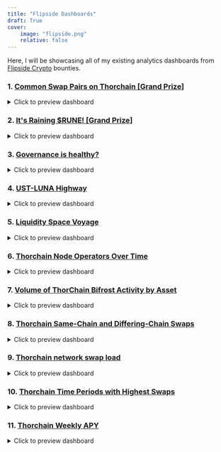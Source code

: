 ```yaml
---
title: "Flipside Dashboards"
draft: True
cover:
    image: "flipside.png"
    relative: false
---
```


Here, I will be showcasing all of my existing analytics dashboards from [Flipside Crypto](https://flipsidecrypto.xyz/) bounties.

### 1. [Common Swap Pairs on Thorchain [**Grand Prize**]](https://app.flipsidecrypto.com/dashboard/common-swap-pairs-on-thorchain-TAqkv6)
<details>
	<summary>Click to preview dashboard</summary>
	<iframe src="https://app.flipsidecrypto.com/dashboard/common-swap-pairs-on-thorchain-TAqkv6" width="800" height="300" frameBorder="0">Your browser does not load iframe</iframe>
</details>

### 2. [It's Raining $RUNE! [**Grand Prize**]](https://app.flipsidecrypto.com/dashboard/its-raining-rune-5nOo6-)
<details>
	<summary>Click to preview dashboard</summary>
	<iframe src="https://app.flipsidecrypto.com/dashboard/its-raining-rune-5nOo6-" width="800" height="300" frameBorder="0">Your browser does not load iframe</iframe>
</details>

### 3. [Governance is healthy?](https://app.flipsidecrypto.com/dashboard/governance-is-healthy-Lz4gg3)
<details>
	<summary>Click to preview dashboard</summary>
	<iframe src="https://app.flipsidecrypto.com/dashboard/governance-is-healthy-Lz4gg3" width="800" height="300" frameBorder="0">Your browser does not load iframe</iframe>
</details>

### 4. [UST-LUNA Highway](https://app.flipsidecrypto.com/dashboard/ust-luna-highway-bzMI-M)
<details>
	<summary>Click to preview dashboard</summary>
	<iframe src="https://app.flipsidecrypto.com/dashboard/ust-luna-highway-bzMI-M" width="800" height="300" frameBorder="0">Your browser does not load iframe</iframe>
</details>

### 5. [Liquidity Space Voyage](https://app.flipsidecrypto.com/velocity/dashboard/liquidity-space-voyage-enLT7O)
<details>
	<summary>Click to preview dashboard</summary>
	<iframe src="https://app.flipsidecrypto.com/velocity/dashboard/liquidity-space-voyage-enLT7O" width="800" height="300" frameBorder="0">Your browser does not load iframe</iframe>
</details>

### 6. [Thorchain Node Operators Over Time](https://app.flipsidecrypto.com/velocity/dashboard/thorchain-node-operators-over-time-mWKGJZ)
<details>
	<summary>Click to preview dashboard</summary>
	<iframe src="https://app.flipsidecrypto.com/velocity/dashboard/thorchain-node-operators-over-time-mWKGJZ" width="800" height="300" frameBorder="0">Your browser does not load iframe</iframe>
</details>

### 7. [Volume of ThorChain Bifrost Activity by Asset](https://app.flipsidecrypto.com/velocity/dashboard/volume-of-thor-chain-bifrost-activity-by-asset-bshtha)
<details>
	<summary>Click to preview dashboard</summary>
	<iframe src="https://app.flipsidecrypto.com/velocity/dashboard/volume-of-thor-chain-bifrost-activity-by-asset-bshtha" width="800" height="300" frameBorder="0">Your browser does not load iframe</iframe>
</details>

### 8. [Thorchain Same-Chain and Differing-Chain Swaps](https://app.flipsidecrypto.com/velocity/dashboard/thorchain-same-chain-and-differing-chain-swaps-mu0a3Q)
<details>
	<summary>Click to preview dashboard</summary>
	<iframe src="https://app.flipsidecrypto.com/velocity/dashboard/thorchain-same-chain-and-differing-chain-swaps-mu0a3Q" width="800" height="300" frameBorder="0">Your browser does not load iframe</iframe>
</details>

### 9. [Thorchain network swap load](https://app.flipsidecrypto.com/velocity/dashboard/thorchain-network-swap-load-O6j9ea)
<details>
	<summary>Click to preview dashboard</summary>
	<iframe src="https://app.flipsidecrypto.com/velocity/dashboard/thorchain-network-swap-load-O6j9ea" width="800" height="300" frameBorder="0">Your browser does not load iframe</iframe>
</details>

### 10. [Thorchain Time Periods with Highest Swaps ](https://app.flipsidecrypto.com/velocity/dashboard/thorchain-time-periods-with-highest-swaps-xo43Ve)
<details>
	<summary>Click to preview dashboard</summary>
	<iframe src="https://app.flipsidecrypto.com/velocity/dashboard/thorchain-time-periods-with-highest-swaps-xo43Ve" width="800" height="300" frameBorder="0">Your browser does not load iframe</iframe>
</details>

### 11. [Thorchain Weekly APY](https://app.flipsidecrypto.com/velocity/dashboard/thorchain-weekly-apy-kb_26a)
<details>
	<summary>Click to preview dashboard</summary>
	<iframe src="https://app.flipsidecrypto.com/velocity/dashboard/thorchain-weekly-apy-kb_26a" width="800" height="300" frameBorder="0">Your browser does not load iframe</iframe>
</details>
